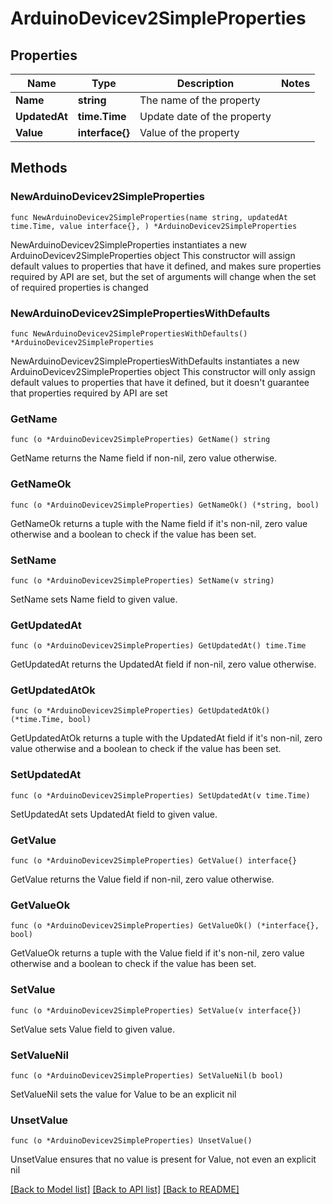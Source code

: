 # ArduinoDevicev2SimpleProperties

## Properties

Name | Type | Description | Notes
------------ | ------------- | ------------- | -------------
**Name** | **string** | The name of the property | 
**UpdatedAt** | **time.Time** | Update date of the property | 
**Value** | **interface{}** | Value of the property | 

## Methods

### NewArduinoDevicev2SimpleProperties

`func NewArduinoDevicev2SimpleProperties(name string, updatedAt time.Time, value interface{}, ) *ArduinoDevicev2SimpleProperties`

NewArduinoDevicev2SimpleProperties instantiates a new ArduinoDevicev2SimpleProperties object
This constructor will assign default values to properties that have it defined,
and makes sure properties required by API are set, but the set of arguments
will change when the set of required properties is changed

### NewArduinoDevicev2SimplePropertiesWithDefaults

`func NewArduinoDevicev2SimplePropertiesWithDefaults() *ArduinoDevicev2SimpleProperties`

NewArduinoDevicev2SimplePropertiesWithDefaults instantiates a new ArduinoDevicev2SimpleProperties object
This constructor will only assign default values to properties that have it defined,
but it doesn't guarantee that properties required by API are set

### GetName

`func (o *ArduinoDevicev2SimpleProperties) GetName() string`

GetName returns the Name field if non-nil, zero value otherwise.

### GetNameOk

`func (o *ArduinoDevicev2SimpleProperties) GetNameOk() (*string, bool)`

GetNameOk returns a tuple with the Name field if it's non-nil, zero value otherwise
and a boolean to check if the value has been set.

### SetName

`func (o *ArduinoDevicev2SimpleProperties) SetName(v string)`

SetName sets Name field to given value.


### GetUpdatedAt

`func (o *ArduinoDevicev2SimpleProperties) GetUpdatedAt() time.Time`

GetUpdatedAt returns the UpdatedAt field if non-nil, zero value otherwise.

### GetUpdatedAtOk

`func (o *ArduinoDevicev2SimpleProperties) GetUpdatedAtOk() (*time.Time, bool)`

GetUpdatedAtOk returns a tuple with the UpdatedAt field if it's non-nil, zero value otherwise
and a boolean to check if the value has been set.

### SetUpdatedAt

`func (o *ArduinoDevicev2SimpleProperties) SetUpdatedAt(v time.Time)`

SetUpdatedAt sets UpdatedAt field to given value.


### GetValue

`func (o *ArduinoDevicev2SimpleProperties) GetValue() interface{}`

GetValue returns the Value field if non-nil, zero value otherwise.

### GetValueOk

`func (o *ArduinoDevicev2SimpleProperties) GetValueOk() (*interface{}, bool)`

GetValueOk returns a tuple with the Value field if it's non-nil, zero value otherwise
and a boolean to check if the value has been set.

### SetValue

`func (o *ArduinoDevicev2SimpleProperties) SetValue(v interface{})`

SetValue sets Value field to given value.


### SetValueNil

`func (o *ArduinoDevicev2SimpleProperties) SetValueNil(b bool)`

 SetValueNil sets the value for Value to be an explicit nil

### UnsetValue
`func (o *ArduinoDevicev2SimpleProperties) UnsetValue()`

UnsetValue ensures that no value is present for Value, not even an explicit nil

[[Back to Model list]](../README.md#documentation-for-models) [[Back to API list]](../README.md#documentation-for-api-endpoints) [[Back to README]](../README.md)



